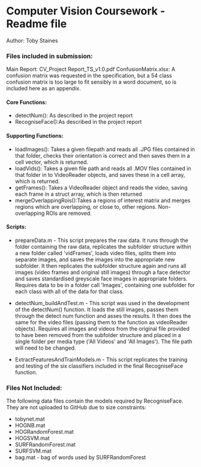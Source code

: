 # Computer Vision Coursework - Readme file
Author: Toby Staines

### Files included in submission:

Main Report: CV_Project Report_TS_v1.0.pdf
ConfusionMatrix.xlsx: A confusion matrix was requested in the specification, but a 54 class confusion matrix 
		      is too large to fit sensibly in a word document, so is included here as an appendix.

#### Core Functions:
- detectNum(): As described in the project report
- RecogniseFace():As described in the project report


#### Supporting Functions:
- loadImages(): Takes a given filepath and reads all .JPG files contained in that folder, checks their orientation is correct and then saves them in a cell vector, which is returned.
- loadVids():   Takes a given file path and reads all .MOV files contained in that folder in to VideoReader objects, and saves these in a cell array, which is returned.
- getFrames():  Takes a VideoReader object and reads the video, saving each frame in a struct array, which is then returned
- mergeOverlappingRois():Takes a regions of interest matrix and merges regions which are overlapping, or close to, other regions. Non-overlapping ROIs are removed.

#### Scripts:
- prepareData.m - This script prepares the raw data. It runs through the folder containing the raw data, replicates the subfolder structure within a new folder called 'vidFrames', loads video files, splits them into separate images, and saves the images into the appropriate new subfolder. It then replicates the subfolder structure again and runs all images (video frames and original still images) through a face detector and saves standardised greyscale face images in appropriate folders. Requires data to be in a folder call 'Images', containing one subfolder for each class with all of the data for that class.

- detectNum_buildAndTest.m - This script was used in the development of the detectNum() function. It loads the still images, passes them through the detect num function and asses the results. It then does the same for the video files (passing them to the function as videoReader objects). Requires all images and videos from the original file provided to have been removed from the subfolder structure and placed in a single folder per media type ('All Videos' and 'All Images'). The file path will need to be changed.

- ExtractFeaturesAndTrainModels.m - This script replicates the training and testing of the six classifiers included in the final RecogniseFace function.

### Files Not Included:
The following data files contain the models required by RecogniseFace. They are not uploaded to GitHub due to size constraints:
- tobynet.mat         
- HOGNB.mat    
- HOGRandomForest.mat 
- HOGSVM.mat
- SURFRandomForest.mat  
- SURFSVM.mat
- bag.mat - bag of words used by SURFRandomForest           
